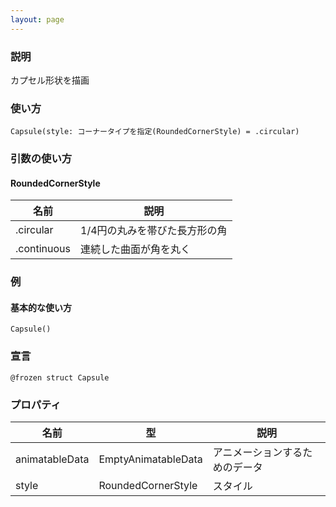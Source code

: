 ```yaml
---
layout: page
---
```


### 説明

カプセル形状を描画

### 使い方

    Capsule(style: コーナータイプを指定(RoundedCornerStyle) = .circular)

### 引数の使い方

#### RoundedCornerStyle

| 名前          | 説明               |
| ----------- | ---------------- |
| .circular   | 1/4円の丸みを帯びた長方形の角 |
| .continuous | 連続した曲面が角を丸く      |

### 例

#### 基本的な使い方

    Capsule()

### 宣言

    @frozen struct Capsule

### プロパティ

| 名前             | 型                   | 説明              |
| -------------- | ------------------- | --------------- |
| animatableData | EmptyAnimatableData | アニメーションするためのデータ |
| style          | RoundedCornerStyle  | スタイル            |
